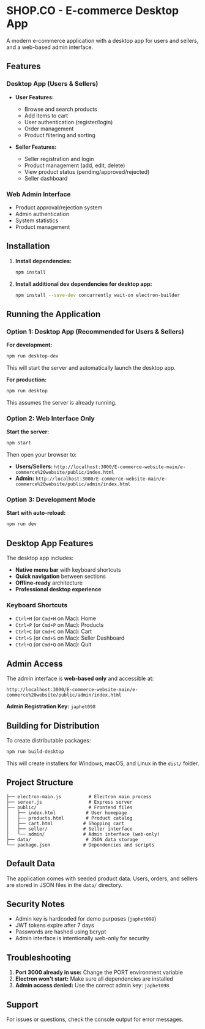 # SHOP.CO - E-commerce Desktop App

A modern e-commerce application with a desktop app for users and sellers, and a web-based admin interface.

## Features

### Desktop App (Users & Sellers)
- **User Features:**
  - Browse and search products
  - Add items to cart
  - User authentication (register/login)
  - Order management
  - Product filtering and sorting

- **Seller Features:**
  - Seller registration and login
  - Product management (add, edit, delete)
  - View product status (pending/approved/rejected)
  - Seller dashboard

### Web Admin Interface
- Product approval/rejection system
- Admin authentication
- System statistics
- Product management

## Installation

1. **Install dependencies:**
   ```bash
   npm install
   ```

2. **Install additional dev dependencies for desktop app:**
   ```bash
   npm install --save-dev concurrently wait-on electron-builder
   ```

## Running the Application

### Option 1: Desktop App (Recommended for Users & Sellers)

**For development:**
```bash
npm run desktop-dev
```
This will start the server and automatically launch the desktop app.

**For production:**
```bash
npm run desktop
```
This assumes the server is already running.

### Option 2: Web Interface Only

**Start the server:**
```bash
npm start
```
Then open your browser to:
- **Users/Sellers:** `http://localhost:3000/E-commerce-website-main/e-commerce%20website/public/index.html`
- **Admin:** `http://localhost:3000/E-commerce-website-main/e-commerce%20website/public/admin/index.html`

### Option 3: Development Mode

**Start with auto-reload:**
```bash
npm run dev
```

## Desktop App Features

The desktop app includes:
- **Native menu bar** with keyboard shortcuts
- **Quick navigation** between sections
- **Offline-ready** architecture
- **Professional desktop experience**

### Keyboard Shortcuts
- `Ctrl+H` (or `Cmd+H` on Mac): Home
- `Ctrl+P` (or `Cmd+P` on Mac): Products
- `Ctrl+C` (or `Cmd+C` on Mac): Cart
- `Ctrl+S` (or `Cmd+S` on Mac): Seller Dashboard
- `Ctrl+Q` (or `Cmd+Q` on Mac): Quit

## Admin Access

The admin interface is **web-based only** and accessible at:
```
http://localhost:3000/E-commerce-website-main/e-commerce%20website/public/admin/index.html
```

**Admin Registration Key:** `japhet098`

## Building for Distribution

To create distributable packages:

```bash
npm run build-desktop
```

This will create installers for Windows, macOS, and Linux in the `dist/` folder.

## Project Structure

```
├── electron-main.js          # Electron main process
├── server.js                 # Express server
├── public/                   # Frontend files
│   ├── index.html           # User homepage
│   ├── products.html        # Product catalog
│   ├── cart.html           # Shopping cart
│   ├── seller/             # Seller interface
│   └── admin/              # Admin interface (web-only)
├── data/                    # JSON data storage
└── package.json            # Dependencies and scripts
```

## Default Data

The application comes with seeded product data. Users, orders, and sellers are stored in JSON files in the `data/` directory.

## Security Notes

- Admin key is hardcoded for demo purposes (`japhet098`)
- JWT tokens expire after 7 days
- Passwords are hashed using bcrypt
- Admin interface is intentionally web-only for security

## Troubleshooting

1. **Port 3000 already in use:** Change the PORT environment variable
2. **Electron won't start:** Make sure all dependencies are installed
3. **Admin access denied:** Use the correct admin key: `japhet098`

## Support

For issues or questions, check the console output for error messages.
